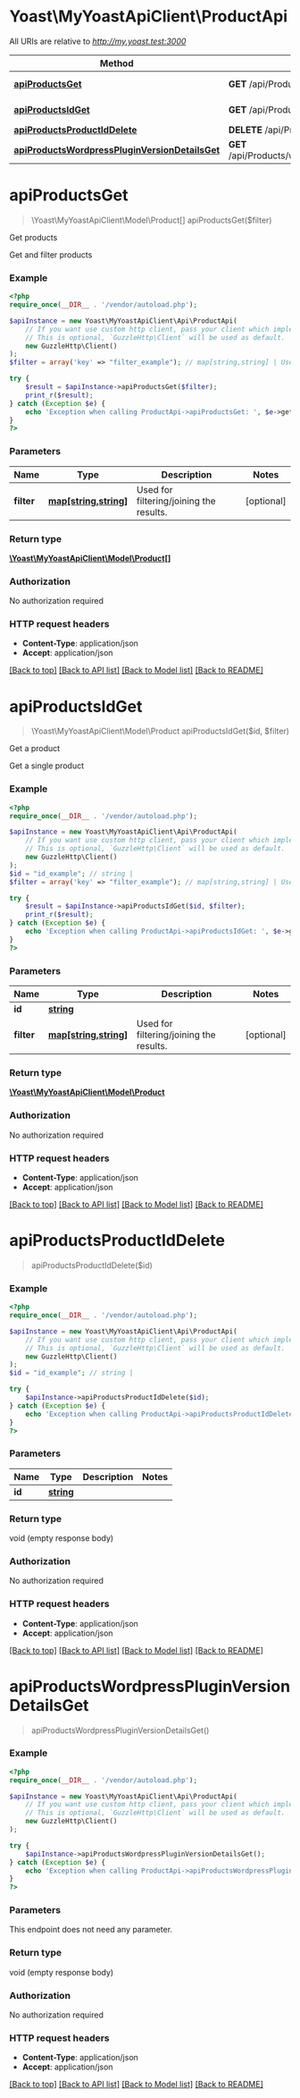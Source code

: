 # Yoast\MyYoastApiClient\ProductApi

All URIs are relative to *http://my.yoast.test:3000*

Method | HTTP request | Description
------------- | ------------- | -------------
[**apiProductsGet**](ProductApi.md#apiProductsGet) | **GET** /api/Products | Get products
[**apiProductsIdGet**](ProductApi.md#apiProductsIdGet) | **GET** /api/Products/{id} | Get a product
[**apiProductsProductIdDelete**](ProductApi.md#apiProductsProductIdDelete) | **DELETE** /api/Products/{productId} | 
[**apiProductsWordpressPluginVersionDetailsGet**](ProductApi.md#apiProductsWordpressPluginVersionDetailsGet) | **GET** /api/Products/wordpressPluginVersionDetails | 


# **apiProductsGet**
> \Yoast\MyYoastApiClient\Model\Product[] apiProductsGet($filter)

Get products

Get and filter products

### Example
```php
<?php
require_once(__DIR__ . '/vendor/autoload.php');

$apiInstance = new Yoast\MyYoastApiClient\Api\ProductApi(
    // If you want use custom http client, pass your client which implements `GuzzleHttp\ClientInterface`.
    // This is optional, `GuzzleHttp\Client` will be used as default.
    new GuzzleHttp\Client()
);
$filter = array('key' => "filter_example"); // map[string,string] | Used for filtering/joining the results.

try {
    $result = $apiInstance->apiProductsGet($filter);
    print_r($result);
} catch (Exception $e) {
    echo 'Exception when calling ProductApi->apiProductsGet: ', $e->getMessage(), PHP_EOL;
}
?>
```

### Parameters

Name | Type | Description  | Notes
------------- | ------------- | ------------- | -------------
 **filter** | [**map[string,string]**](../Model/string.md)| Used for filtering/joining the results. | [optional]

### Return type

[**\Yoast\MyYoastApiClient\Model\Product[]**](../Model/Product.md)

### Authorization

No authorization required

### HTTP request headers

 - **Content-Type**: application/json
 - **Accept**: application/json

[[Back to top]](#) [[Back to API list]](../../README.md#documentation-for-api-endpoints) [[Back to Model list]](../../README.md#documentation-for-models) [[Back to README]](../../README.md)

# **apiProductsIdGet**
> \Yoast\MyYoastApiClient\Model\Product apiProductsIdGet($id, $filter)

Get a product

Get a single product

### Example
```php
<?php
require_once(__DIR__ . '/vendor/autoload.php');

$apiInstance = new Yoast\MyYoastApiClient\Api\ProductApi(
    // If you want use custom http client, pass your client which implements `GuzzleHttp\ClientInterface`.
    // This is optional, `GuzzleHttp\Client` will be used as default.
    new GuzzleHttp\Client()
);
$id = "id_example"; // string | 
$filter = array('key' => "filter_example"); // map[string,string] | Used for filtering/joining the results.

try {
    $result = $apiInstance->apiProductsIdGet($id, $filter);
    print_r($result);
} catch (Exception $e) {
    echo 'Exception when calling ProductApi->apiProductsIdGet: ', $e->getMessage(), PHP_EOL;
}
?>
```

### Parameters

Name | Type | Description  | Notes
------------- | ------------- | ------------- | -------------
 **id** | [**string**](../Model/.md)|  |
 **filter** | [**map[string,string]**](../Model/string.md)| Used for filtering/joining the results. | [optional]

### Return type

[**\Yoast\MyYoastApiClient\Model\Product**](../Model/Product.md)

### Authorization

No authorization required

### HTTP request headers

 - **Content-Type**: application/json
 - **Accept**: application/json

[[Back to top]](#) [[Back to API list]](../../README.md#documentation-for-api-endpoints) [[Back to Model list]](../../README.md#documentation-for-models) [[Back to README]](../../README.md)

# **apiProductsProductIdDelete**
> apiProductsProductIdDelete($id)



### Example
```php
<?php
require_once(__DIR__ . '/vendor/autoload.php');

$apiInstance = new Yoast\MyYoastApiClient\Api\ProductApi(
    // If you want use custom http client, pass your client which implements `GuzzleHttp\ClientInterface`.
    // This is optional, `GuzzleHttp\Client` will be used as default.
    new GuzzleHttp\Client()
);
$id = "id_example"; // string | 

try {
    $apiInstance->apiProductsProductIdDelete($id);
} catch (Exception $e) {
    echo 'Exception when calling ProductApi->apiProductsProductIdDelete: ', $e->getMessage(), PHP_EOL;
}
?>
```

### Parameters

Name | Type | Description  | Notes
------------- | ------------- | ------------- | -------------
 **id** | [**string**](../Model/.md)|  |

### Return type

void (empty response body)

### Authorization

No authorization required

### HTTP request headers

 - **Content-Type**: application/json
 - **Accept**: application/json

[[Back to top]](#) [[Back to API list]](../../README.md#documentation-for-api-endpoints) [[Back to Model list]](../../README.md#documentation-for-models) [[Back to README]](../../README.md)

# **apiProductsWordpressPluginVersionDetailsGet**
> apiProductsWordpressPluginVersionDetailsGet()



### Example
```php
<?php
require_once(__DIR__ . '/vendor/autoload.php');

$apiInstance = new Yoast\MyYoastApiClient\Api\ProductApi(
    // If you want use custom http client, pass your client which implements `GuzzleHttp\ClientInterface`.
    // This is optional, `GuzzleHttp\Client` will be used as default.
    new GuzzleHttp\Client()
);

try {
    $apiInstance->apiProductsWordpressPluginVersionDetailsGet();
} catch (Exception $e) {
    echo 'Exception when calling ProductApi->apiProductsWordpressPluginVersionDetailsGet: ', $e->getMessage(), PHP_EOL;
}
?>
```

### Parameters
This endpoint does not need any parameter.

### Return type

void (empty response body)

### Authorization

No authorization required

### HTTP request headers

 - **Content-Type**: application/json
 - **Accept**: application/json

[[Back to top]](#) [[Back to API list]](../../README.md#documentation-for-api-endpoints) [[Back to Model list]](../../README.md#documentation-for-models) [[Back to README]](../../README.md)

